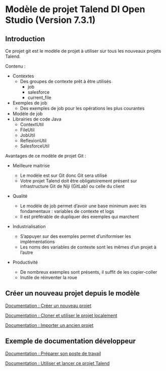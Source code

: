 # Modèle de projet Talend DI Open Studio (Version 7.3.1)

## Introduction

Ce projet git est le modèle de projet à utiliser sur tous les nouveaux projets Talend.

Contenu :
- Contextes
  - Des groupes de contexte prêt à être utilisés
    - job
    - salesforce
    - current_file
- Exemples de job
  - Des exemples de job pour les opérations les plus courantes
- Modèle de job
- Librairies de code Java
  - ContextUtil
  - FileUtil
  - JobUtil
  - ReflexionUtil
  - SalesforceUtil

Avantages de ce modèle de projet Git :

- Meilleure maitrise
  - Le modèle est sur Git donc Git sera utilisé
  - Votre projet Talend doit être obligatoirement présent sur infrastructure Git de Niji (GitLab) ou celle du client
- Qualité
  - Le modèle de job permet d’avoir une base minimum avec les fondamentaux : variables de contexte et logs
  - Il est préférable de dupliquer des exemples qui marchent

- Industrialisation
  - S’appuyer sur des exemples permet d’uniformiser les implémentations
  - Les noms des variables de contexte sont les mêmes d’un projet à l’autre

- Productivité
  - De nombreux exemples sont présents, il suffit de les copier-coller
  - Inutile de réinventer la roue

## Créer un nouveau projet depuis le modèle

[Documentation : Créer un nouveau projet](./docs/creer-un-nouveau-projet.md)

[Documentation : Cloner et utiliser le projet localement](./docs/cloner-le-projet-localement.md)

[Documentation : Importer un ancien projet](./docs/importer-un-ancien-projet.md)


## Exemple de documentation développeur

[Documentation : Préparer son poste de travail](./docs/preparer-son-poste-de-travail.md)

[Documentation : Utiliser et lancer ce projet Talend](./docs/creer-un-nouveau-projet.md)